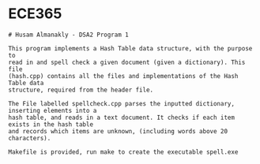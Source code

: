 # ECE365
    # Husam Almanakly - DSA2 Program 1

    This program implements a Hash Table data structure, with the purpose to 
    read in and spell check a given document (given a dictionary). This file
    (hash.cpp) contains all the files and implementations of the Hash Table data
    structure, required from the header file. 

    The File labelled spellcheck.cpp parses the inputted dictionary, inserting elements into a 
    hash table, and reads in a text document. It checks if each item exists in the hash table
    and records which items are unknown, (including words above 20 characters).

    Makefile is provided, run make to create the executable spell.exe
